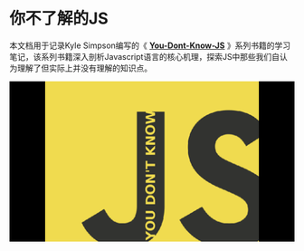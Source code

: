 # 你不了解的JS

本文档用于记录Kyle Simpson编写的《 **[You-Dont-Know-JS](https://github.com/getify/You-Dont-Know-JS)**  》系列书籍的学习笔记，该系列书籍深入剖析Javascript语言的核心机理，探索JS中那些我们自认为理解了但实际上并没有理解的知识点。

![](/cover.jpg)

